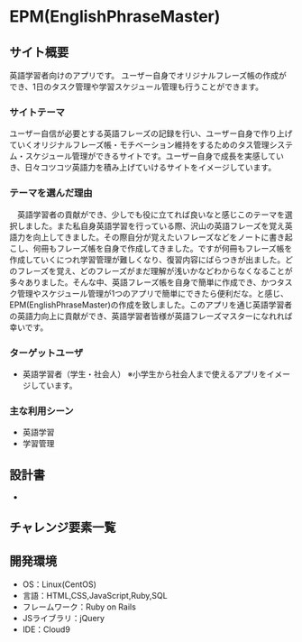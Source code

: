 # EPM(EnglishPhraseMaster)

## サイト概要
英語学習者向けのアプリです。
ユーザー自身でオリジナルフレーズ帳の作成ができ、1日のタスク管理や学習スケジュール管理も行うことができます。
### サイトテーマ
ユーザー自信が必要とする英語フレーズの記録を行い、ユーザー自身で作り上げていくオリジナルフレーズ帳・モチベーション維持をするためのタス管理システム・スケジュール管理ができるサイトです。ユーザー自身で成長を実感していき、日々コツコツ英語力を積み上げていけるサイトをイメージしています。

### テーマを選んだ理由
　英語学習者の貢献ができ、少しでも役に立てれば良いなと感じこのテーマを選択しました。また私自身英語学習を行っている際、沢山の英語フレーズを覚え英語力を向上してきました。その際自分が覚えたいフレーズなどをノートに書き起こし、何冊もフレーズ帳を自身で作成してきました。ですが何冊もフレーズ帳を作成していくにつれ学習管理が難しくなり、復習内容にばらつきが出ました。どのフレーズを覚え、どのフレーズがまだ理解が浅いかなどわからなくなることが多々ありました。そんな中、英語フレーズ帳を自身で簡単に作成でき、かつタスク管理やスケジュール管理が1つのアプリで簡単にできたら便利だな。と感じ、EPM(EnglishPhraseMaster)の作成を致しました。このアプリを通じ英語学習者の英語力向上に貢献ができ、英語学習者皆様が英語フレーズマスターになれれば幸いです。

### ターゲットユーザ
- 英語学習者（学生・社会人） ※小学生から社会人まで使えるアプリをイメージしています。

### 主な利用シーン
- 英語学習
- 学習管理

## 設計書
- 

## チャレンジ要素一覧


## 開発環境
- OS：Linux(CentOS)
- 言語：HTML,CSS,JavaScript,Ruby,SQL
- フレームワーク：Ruby on Rails
- JSライブラリ：jQuery
- IDE：Cloud9
